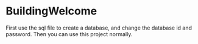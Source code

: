 # BuildingWelcome

First use the sql file to create a database, and change the database id and password. Then you can use this project normally.
